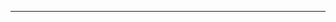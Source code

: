 <!--
CO_OP_TRANSLATOR_METADATA:
{
  "original_hash": "b12098603dc3061d3cdac77ecce93658",
  "translation_date": "2025-08-28T19:45:13+00:00",
  "source_file": "03-CoreGenerativeAITechniques/README.md",
  "language_code": "hu"
}
-->


---

